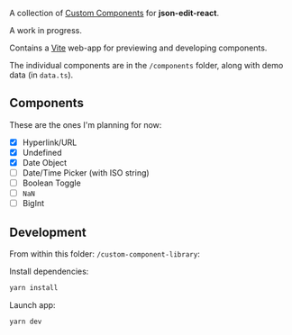 A collection of [Custom Components](https://github.com/CarlosNZ/json-edit-react#custom-nodes) for **json-edit-react**. 

A work in progress.

Contains a [Vite](https://vite.dev/) web-app for previewing and developing components.

The individual components are in the `/components` folder, along with demo data (in `data.ts`).

## Components

These are the ones I'm planning for now:

- [x] Hyperlink/URL
- [x] Undefined
- [x] Date Object
- [ ] Date/Time Picker (with ISO string)
- [ ] Boolean Toggle
- [ ] `NaN`
- [ ] BigInt

## Development

From within this folder: `/custom-component-library`:

Install dependencies:

```js
yarn install
```

Launch app:

```js
yarn dev
```

